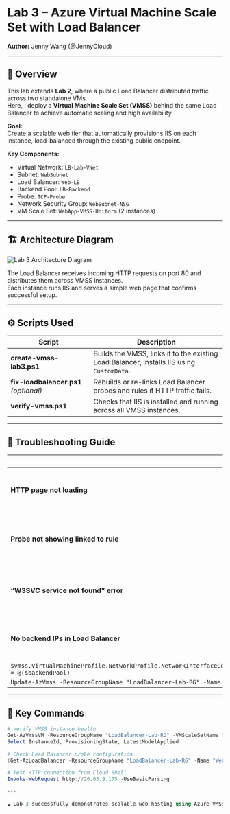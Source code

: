 # Lab 3 – Azure Virtual Machine Scale Set with Load Balancer

**Author:** Jenny Wang (@JennyCloud)    

---

## 🧠 Overview

This lab extends **Lab 2**, where a public Load Balancer distributed traffic across two standalone VMs.  
Here, I deploy a **Virtual Machine Scale Set (VMSS)** behind the same Load Balancer to achieve automatic scaling and high availability.

**Goal:**  
Create a scalable web tier that automatically provisions IIS on each instance, load-balanced through the existing public endpoint.

**Key Components:**
- Virtual Network: `LB-Lab-VNet`
- Subnet: `WebSubnet`
- Load Balancer: `Web-LB`
- Backend Pool: `LB-Backend`
- Probe: `TCP-Probe`
- Network Security Group: `WebSubnet-NSG`
- VM Scale Set: `WebApp-VMSS-Uniform` (2 instances)

---

## 🏗️ Architecture Diagram

![Lab 3 Architecture Diagram](./lab3-architecture.png)

The Load Balancer receives incoming HTTP requests on port 80 and distributes them across VMSS instances.  
Each instance runs IIS and serves a simple web page that confirms successful setup.

---

## ⚙️ Scripts Used

| Script | Description |
|--------|--------------|
| **create-vmss-lab3.ps1** | Builds the VMSS, links it to the existing Load Balancer, installs IIS using `CustomData`. |
| **fix-loadbalancer.ps1** *(optional)* | Rebuilds or re-links Load Balancer probes and rules if HTTP traffic fails. |
| **verify-vmss.ps1** | Checks that IIS is installed and running across all VMSS instances. |

---

## 🔧 Troubleshooting Guide
| Issue                                                                                                                                                | Cause                             | Fix                                                                           |
| ---------------------------------------------------------------------------------------------------------------------------------------------------- | --------------------------------- | ----------------------------------------------------------------------------- |
| **HTTP page not loading**                                                                                                                            | NSG doesn’t allow inbound port 80 | Add an inbound rule for TCP port 80 in `WebSubnet-NSG`.                       |
| **Probe not showing linked to rule**                                                                                                                 | Rule missing probe reference      | Use `fix-loadbalancer.ps1` to rebuild the load-balancing rule with probe ID.  |
| **“W3SVC service not found” error**                                                                                                                  | IIS didn’t install correctly      | Run `Install-WindowsFeature -Name Web-Server` manually on each VMSS instance. |
| **No backend IPs in Load Balancer**                                                                                                                  | VMSS not linked to backend pool   | Reattach using PowerShell:                                                    |
| `$vmss.VirtualMachineProfile.NetworkProfile.NetworkInterfaceConfigurations[0].IpConfigurations[0].LoadBalancerBackendAddressPools = @($backendPool)` |                                   |                                                                               |
| `Update-AzVmss -ResourceGroupName "LoadBalancer-Lab-RG" -Name "WebApp-VMSS-Uniform" -VirtualMachineScaleSet $vmss`                                   |                                   |                                                                               |

---

## 🧩 Key Commands

```powershell
# Verify VMSS instance health
Get-AzVmssVM -ResourceGroupName "LoadBalancer-Lab-RG" -VMScaleSetName "WebApp-VMSS-Uniform" |
Select InstanceId, ProvisioningState, LatestModelApplied

# Check Load Balancer probe configuration
(Get-AzLoadBalancer -ResourceGroupName "LoadBalancer-Lab-RG" -Name "Web-LB").Probes

# Test HTTP connection from Cloud Shell
Invoke-WebRequest http://20.63.9.175 -UseBasicParsing

---

☁️ Lab 3 successfully demonstrates scalable web hosting using Azure VMSS + Load Balancer + NSG automation.


